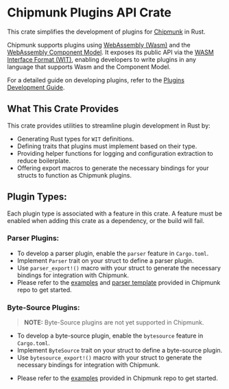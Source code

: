 <!--TODO AAZ: Update links once merged into master by removing `plugins_support`-->
# Chipmunk Plugins API Crate

This crate simplifies the development of plugins for [Chipmunk](https://github.com/esrlabs/chipmunk) in Rust.  

Chipmunk supports plugins using [WebAssembly (Wasm)](https://webassembly.org/) and the [WebAssembly Component Model](https://component-model.bytecodealliance.org/). It exposes its public API via the [WASM Interface Format (WIT)](https://github.com/WebAssembly/component-model/blob/main/design/mvp/WIT.md), enabling developers to write plugins in any language that supports Wasm and the Component Model.

For a detailed guide on developing plugins, refer to the [Plugins Development Guide](https://github.com/esrlabs/chipmunk/blob/plugins_support/plugins/README.md).

## What This Crate Provides

This crate provides utilities to streamline plugin development in Rust by:

- Generating Rust types for `WIT` definitions.
- Defining traits that plugins must implement based on their type.
- Providing helper functions for logging and configuration extraction to reduce boilerplate.
- Offering export macros to generate the necessary bindings for your structs to function as Chipmunk plugins.

## Plugin Types:

Each plugin type is associated with a feature in this crate. A feature must be enabled when adding this crate as a dependency, or the build will fail.

### Parser Plugins:
* To develop a parser plugin, enable the `parser` feature in `Cargo.toml`.
* Implement `Parser` trait on your struct to define a parser plugin.
* Use `parser_export!()` macro with your struct to generate the necessary bindings for integration with Chipmunk.
* Please refer to the [examples](https://github.com/esrlabs/chipmunk/blob/plugins_support/plugins/examples) and [parser template](https://github.com/esrlabs/chipmunk/blob/plugins_support/plugins/templates/parser_template) provided in Chipmunk repo to get started.


### Byte-Source Plugins:

> **NOTE:** Byte-Source plugins are not yet supported in Chipmunk. 

* To develop a byte-source plugin, enable the `bytesource` feature in `Cargo.toml`.
* Implement `ByteSource` trait on your struct to define a byte-source plugin.
* Use `bytesource_export!()` macro with your struct to generate the necessary bindings for integration with Chipmunk.
<!--TODO: Update here once template for byte-source is done. -->
* Please refer to the [examples](https://github.com/esrlabs/chipmunk/blob/plugins_support/plugins/examples) provided in Chipmunk repo to get started.
